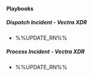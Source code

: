 
#### Playbooks

##### Dispatch Incident - Vectra XDR

- %%UPDATE_RN%%
##### Process Incident - Vectra XDR

- %%UPDATE_RN%%
